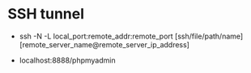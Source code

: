 # SSH tunnel

- ssh -N -L local_port:remote_addr:remote_port [ssh/file/path/name] [remote_server_name@remote_server_ip_address]

- localhost:8888/phpmyadmin
